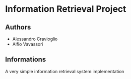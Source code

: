 # Information Retrieval Project
## Authors
- Alessandro Cravioglio
- Alfio Vavassori

## Informations
A very simple information retrieval system implementation
